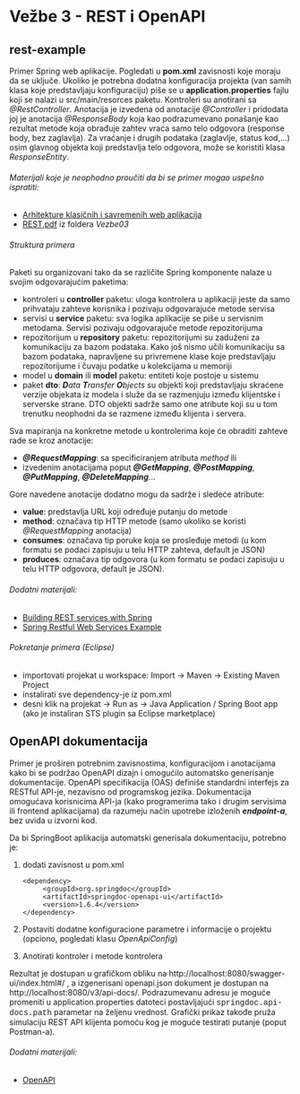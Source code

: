 # Vežbe 3 - REST i OpenAPI

## rest-example
Primer Spring web aplikacije. Pogledati u **pom.xml** zavisnosti koje moraju da se uključe. Ukoliko je potrebna dodatna konfiguracija projekta (van samih klasa koje predstavljaju konfiguraciju) piše se u **application.properties** fajlu koji se nalazi u src/main/resorces paketu.
Kontroleri su anotirani sa *@RestController*. Anotacija je izvedena od anotacije _@Controller_ i pridodata joj je anotacija _@ResponseBody_ koja kao podrazumevano ponašanje kao rezultat metode koja obrađuje zahtev vraća samo telo odgovora (response body, bez zaglavlja). Za vraćanje i drugih podataka (zaglavlje, status kod,...) osim glavnog objekta koji predstavlja telo odgovora, može se koristiti klasa _ResponseEntity_.

###### Materijali koje je neophodno proučiti da bi se primer mogao uspešno ispratiti:

* [Arhitekture klasičnih i savremenih web aplikacija](https://www.youtube.com/watch?v=XnEnUtSw8Rc)
* [REST.pdf](https://github.com/stojkovm/isara2021vezbe/blob/main/Vezbe03/REST.pdf) iz foldera _Vezbe03_

###### Struktura primera

Paketi su organizovani tako da se različite Spring komponente nalaze u svojim odgovarajućim paketima:

* kontroleri u __controller__ paketu: uloga kontrolera u aplikaciji jeste da samo prihvataju zahteve korisnika i pozivaju odgovarajuće metode servisa
* servisi u __service__ paketu: sva logika aplikacije se piše u servisnim metodama. Servisi pozivaju odgovarajuče metode repozitorijuma
* repozitorijum u __repository__ paketu: repozitorijumi su zaduženi za komunikaciju za bazom podataka. Kako još nismo učili komunikaciju sa bazom podataka, napravljene su privremene klase koje predstavljaju repozitorijume i čuvaju podatke u kolekcijama u memoriji
* model u __domain__ ili __model__ paketu: entiteti koje postoje u sistemu
* paket __dto__: _**D**ata **T**ransfer **O**bjects_ su objekti koji predstavljaju skraćene verzije objekata iz modela i služe da se razmenjuju između klijentske i serverske strane. DTO objekti sadrže samo one atribute koji su u tom trenutku neophodni da se razmene između klijenta i servera.

Sva mapiranja na konkretne metode u kontrolerima koje će obraditi zahteve rade se kroz anotacije:

* ___@RequestMapping___: sa specificiranjem atributa _method_ ili
* izvedenim anotacijama poput ___@GetMapping___, ___@PostMapping___, ___@PutMapping___, ___@DeleteMapping___...

Gore navedene anotacije dodatno mogu da sadrže i sledeće atribute:

* __value__:  predstavlja URL koji određuje putanju do metode
* __method__: označava tip HTTP metode (samo ukoliko se koristi _@RequestMapping_ anotacija)
* __consumes__: označava tip poruke koja se prosleđuje metodi (u kom formatu se podaci zapisuju u telu HTTP zahteva, default je JSON)
* __produces__: označava tip odgovora (u kom formatu se podaci zapisuju u telu HTTP odgovora, default je JSON).

###### Dodatni materijali:

* [Building REST services with Spring](https://spring.io/guides/tutorials/rest/)
* [Spring Restful Web Services Example](https://www.journaldev.com/2552/spring-rest-example-tutorial-spring-restful-web-services)

###### Pokretanje primera (Eclipse)

* importovati projekat u workspace: Import -> Maven -> Existing Maven Project
* instalirati sve dependency-je iz pom.xml
* desni klik na projekat -> Run as -> Java Application / Spring Boot app (ako je instaliran STS plugin sa Eclipse marketplace)


## OpenAPI dokumentacija

Primer je proširen potrebnim zavisnostima, konfiguracijom i anotacijama kako bi se podržao OpenAPI dizajn i omogućilo automatsko generisanje dokumentacije. OpenAPI specifikacija (OAS) definiše standardni interfejs za RESTful API-je, nezavisno od programskog jezika. Dokumentacija omogućava korisnicima API-ja (kako programerima tako i drugim servisima ili frontend aplikacijama) da razumeju način upotrebe izloženih ___endpoint-a___, bez uvida u izvorni kod.

Da bi SpringBoot aplikacija automatski generisala dokumentaciju, potrebno je:

 1. dodati zavisnost u pom.xml
	```
	<dependency>  
		 <groupId>org.springdoc</groupId>  
		 <artifactId>springdoc-openapi-ui</artifactId>  
		 <version>1.6.4</version>  
	</dependency>
	```

 2. Postaviti dodatne konfiguracione parametre i informacije o projektu (opciono, pogledati klasu _OpenApiConfig_)
 3. Anotirati kontroler i metode kontrolera

Rezultat je dostupan u grafičkom obliku na http://localhost:8080/swagger-ui/index.html#/ , a izgenerisani openapi.json dokument je dostupan na http://localhost:8080/v3/api-docs/. Podrazumevanu adresu je moguće promeniti u application.properties datoteci postavljajući  <span style="font-family:Courier;">springdoc.api-docs.path</span> parametar na željenu vrednost. Grafički prikaz takođe pruža simulaciju REST API klijenta pomoću kog je moguće testirati putanje (poput Postman-a).

###### Dodatni materijali:

* [OpenAPI](https://spec.openapis.org/oas/v3.1.0)
